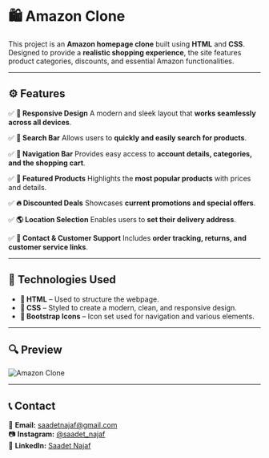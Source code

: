 # 🛍️ Amazon Clone  

This project is an **Amazon homepage clone** built using **HTML** and **CSS**. Designed to provide a **realistic shopping experience**, the site features product categories, discounts, and essential Amazon functionalities.  

---

## ⚙️ Features  

✅ **📱 Responsive Design**
A modern and sleek layout that **works seamlessly across all devices**.  

✅ **🔎 Search Bar**
Allows users to **quickly and easily search for products**.  

✅ **🛒 Navigation Bar**
Provides easy access to **account details, categories, and the shopping cart**.  

✅ **🎯 Featured Products**
Highlights the **most popular products** with prices and details.  

✅ **🔥 Discounted Deals**
Showcases **current promotions and special offers**.  

✅ **🌎 Location Selection**
Enables users to **set their delivery address**.  

✅ **📩 Contact & Customer Support**
Includes **order tracking, returns, and customer service links**.  

---

## 🔧 Technologies Used  

- **📝 HTML** – Used to structure the webpage.  
- **🎨 CSS** – Styled to create a modern, clean, and responsive design.  
- **📌 Bootstrap Icons** – Icon set used for navigation and various elements.  

---

## 🔍 Preview  

![Amazon Clone](Amazon.gif)  

---

## 📞 Contact  

📩 **Email:** [saadetnajaf@gmail.com](mailto:saadetnajaf@gmail.com)  
📷 **Instagram:** [@saadet_najaf](https://www.instagram.com/saadet_najaf)  
💼 **LinkedIn:** [Saadet Najaf](https://www.linkedin.com/in/saadetnajaf/)  
